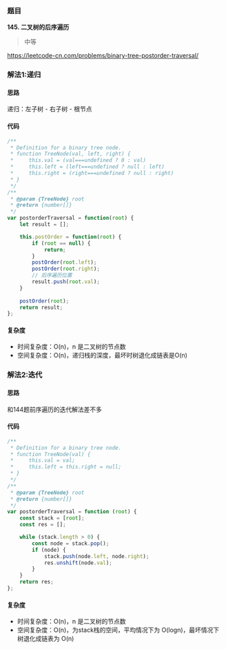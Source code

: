 ### 题目
**145. 二叉树的后序遍历**
>中等

https://leetcode-cn.com/problems/binary-tree-postorder-traversal/

### 解法1:递归

#### 思路
递归：左子树 - 右子树 - 根节点

#### 代码
```js
/**
 * Definition for a binary tree node.
 * function TreeNode(val, left, right) {
 *     this.val = (val===undefined ? 0 : val)
 *     this.left = (left===undefined ? null : left)
 *     this.right = (right===undefined ? null : right)
 * }
 */
/**
 * @param {TreeNode} root
 * @return {number[]}
 */
var postorderTraversal = function(root) {
    let result = [];

    this.postOrder = function(root) {
        if (root == null) {
            return;
        }
        postOrder(root.left);
        postOrder(root.right);
        // 后序遍历位置
        result.push(root.val);
    } 
    
    postOrder(root);
    return result;
};
```
#### 复杂度
* 时间复杂度：O(n)，n 是二叉树的节点数
* 空间复杂度：O(n)，递归栈的深度，最坏时树退化成链表是O(n)

### 解法2:迭代
#### 思路
和144题前序遍历的迭代解法差不多

#### 代码
```js
/**
 * Definition for a binary tree node.
 * function TreeNode(val) {
 *     this.val = val;
 *     this.left = this.right = null;
 * }
 */
/**
 * @param {TreeNode} root
 * @return {number[]}
 */
var postorderTraversal = function (root) {
    const stack = [root];
    const res = [];

    while (stack.length > 0) {
        const node = stack.pop();
        if (node) {
            stack.push(node.left, node.right);
            res.unshift(node.val);
        }
    }
    return res;
};
```

#### 复杂度
* 时间复杂度：O(n)，n 是二叉树的节点数
* 空间复杂度：O(n)，为stack栈的空间，平均情况下为 O(logn)，最坏情况下树退化成链表为 O(n)
